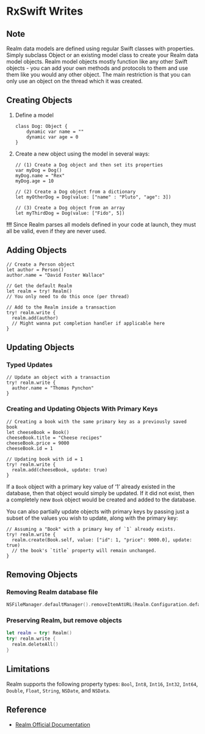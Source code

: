 # RxSwift Writes

## Note
Realm data models are defined using regular Swift classes with properties. Simply subclass Object or an existing model class to create your Realm data model objects. Realm model objects mostly function like any other Swift objects - you can add your own methods and protocols to them and use them like you would any other object. The main restriction is that you can only use an object on the thread which it was created.

## Creating Objects

1. Define a model

	```
	class Dog: Object {
	    dynamic var name = ""
	    dynamic var age = 0
	}
	```
	
2. Create a new object using the model in several ways:
	
	```
	// (1) Create a Dog object and then set its properties
	var myDog = Dog()
	myDog.name = "Rex"
	myDog.age = 10
	
	// (2) Create a Dog object from a dictionary
	let myOtherDog = Dog(value: ["name" : "Pluto", "age": 3])
	
	// (3) Create a Dog object from an array
	let myThirdDog = Dog(value: ["Fido", 5])
	```

**!!!** Since Realm parses all models defined in your code at launch, they must all be valid, even if they are never used.

## Adding Objects

```
// Create a Person object
let author = Person()
author.name = "David Foster Wallace"

// Get the default Realm
let realm = try! Realm()
// You only need to do this once (per thread)

// Add to the Realm inside a transaction
try! realm.write {
  realm.add(author)
  // Might wanna put completion handler if applicable here
}
```

## Updating Objects
### Typed Updates
```
// Update an object with a transaction
try! realm.write {
  author.name = "Thomas Pynchon"
}
```

### Creating and Updating Objects With Primary Keys
```
// Creating a book with the same primary key as a previously saved book
let cheeseBook = Book()
cheeseBook.title = "Cheese recipes"
cheeseBook.price = 9000
cheeseBook.id = 1

// Updating book with id = 1
try! realm.write {
  realm.add(cheeseBook, update: true)
}
```

If a `Book` object with a primary key value of ‘1’ already existed in the database, then that object would simply be updated. If it did not exist, then a completely new `Book` object would be created and added to the database.

You can also partially update objects with primary keys by passing just a subset of the values you wish to update, along with the primary key:

```
// Assuming a "Book" with a primary key of `1` already exists.
try! realm.write {
  realm.create(Book.self, value: ["id": 1, "price": 9000.0], update: true)
  // the book's `title` property will remain unchanged.
}
```

## Removing Objects
### Removing Realm database file
```swift
NSFileManager.defaultManager().removeItemAtURL(Realm.Configuration.defaultConfiguration.fileURL!)
```

### Preserving Realm, but remove objects
```swift
let realm = try! Realm()
try! realm.write {
  realm.deleteAll()
}
```

## Limitations
Realm supports the following property types: `Bool`, `Int8`, `Int16`, `Int32`, `Int64`, `Double`, `Float`, `String`, `NSDate`, and `NSData`.


## Reference
- [Realm Official Documentation](https://realm.io/docs/swift/latest)